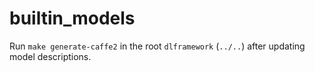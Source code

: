 # builtin_models

Run `make generate-caffe2` in the root `dlframework` (`../..`) after updating model descriptions.
